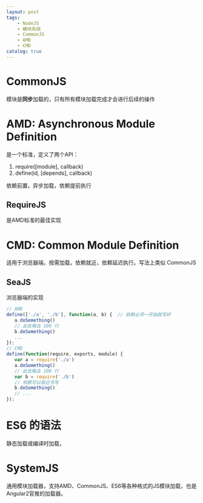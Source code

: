 ```yaml
---
layout: post
tags: 
    - NodeJS
    - 模块系统
    - CommonJS
    - AMD
    - CMD
catalog: true
---
```



# CommonJS
模块是**同步**加载的，只有所有模块加载完成才会进行后续的操作

# AMD: Asynchronous Module Definition
是一个标准，定义了两个API：
1. require([module], callback)
2. define(id, [depends], callback)

依赖前置，异步加载，依赖提前执行
## RequireJS
是AMD标准的最佳实现

# CMD: Common Module Definition
适用于浏览器端，按需加载，依赖就近，依赖延迟执行。写法上类似 CommonJS
## SeaJS
浏览器端的实现
```js
// AMD
define(['./a', './b'], function(a, b) {  // 依赖必须一开始就写好  
   a.doSomething()    
   // 此处略去 100 行    
   b.doSomething()    
   ...
});
// CMD
define(function(require, exports, module) {
   var a = require('./a')   
   a.doSomething()   
   // 此处略去 100 行   
   var b = require('./b') 
   // 依赖可以就近书写   
   b.doSomething()
   // ... 
});
```

# ES6 的语法
静态加载或编译时加载，

# SystemJS
通用模块加载器，支持AMD、CommonJS、ES6等各种格式的JS模块加载，也是Angular2官推的加载器。